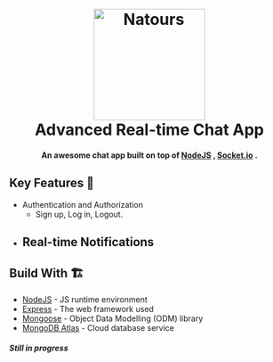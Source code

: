 <h1 align="center">
  <br>
  <a href="https://lakshman-natours.herokuapp.com/"><img src="https://github.com/aboodmagdy1/Frinds-Chat-/blob/main/public/imgs/chat-app.png" alt="Natours" width="200"></a>
  <br>
  Advanced Real-time Chat App

  <br>
</h1>

<h4 align="center">An awesome chat app  built on top of <a href="https://nodejs.org/en/" target="_blank">NodeJS</a> , <a href="https://socket.io/" target="_blank"> Socket.io</a> .</h4>

## Key Features 📝

* Authentication and Authorization
  - Sign up, Log in, Logout.
* Real-time Notifications
  - 


## Build With 🏗️
* [NodeJS](https://nodejs.org/en/) - JS runtime environment
* [Express](http://expressjs.com/) - The web framework used
* [Mongoose](https://mongoosejs.com/) - Object Data Modelling (ODM) library
* [MongoDB Atlas](https://www.mongodb.com/cloud/atlas) - Cloud database service


<h5>Still in progress</h5>



